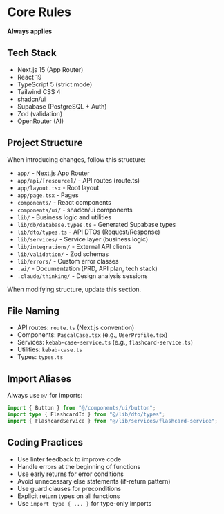 # Core Rules

**Always applies**

## Tech Stack

- Next.js 15 (App Router)
- React 19
- TypeScript 5 (strict mode)
- Tailwind CSS 4
- shadcn/ui
- Supabase (PostgreSQL + Auth)
- Zod (validation)
- OpenRouter (AI)

## Project Structure

When introducing changes, follow this structure:

- `app/` - Next.js App Router
- `app/api/[resource]/` - API routes (route.ts)
- `app/layout.tsx` - Root layout
- `app/page.tsx` - Pages
- `components/` - React components
- `components/ui/` - shadcn/ui components
- `lib/` - Business logic and utilities
- `lib/db/database.types.ts` - Generated Supabase types
- `lib/dto/types.ts` - API DTOs (Request/Response)
- `lib/services/` - Service layer (business logic)
- `lib/integrations/` - External API clients
- `lib/validation/` - Zod schemas
- `lib/errors/` - Custom error classes
- `.ai/` - Documentation (PRD, API plan, tech stack)
- `.claude/thinking/` - Design analysis sessions

When modifying structure, update this section.

## File Naming

- API routes: `route.ts` (Next.js convention)
- Components: `PascalCase.tsx` (e.g., `UserProfile.tsx`)
- Services: `kebab-case-service.ts` (e.g., `flashcard-service.ts`)
- Utilities: `kebab-case.ts`
- Types: `types.ts`

## Import Aliases

Always use `@/` for imports:

```typescript
import { Button } from "@/components/ui/button";
import type { FlashcardId } from "@/lib/dto/types";
import { FlashcardService } from "@/lib/services/flashcard-service";
```

## Coding Practices

- Use linter feedback to improve code
- Handle errors at the beginning of functions
- Use early returns for error conditions
- Avoid unnecessary else statements (if-return pattern)
- Use guard clauses for preconditions
- Explicit return types on all functions
- Use `import type { ... }` for type-only imports
